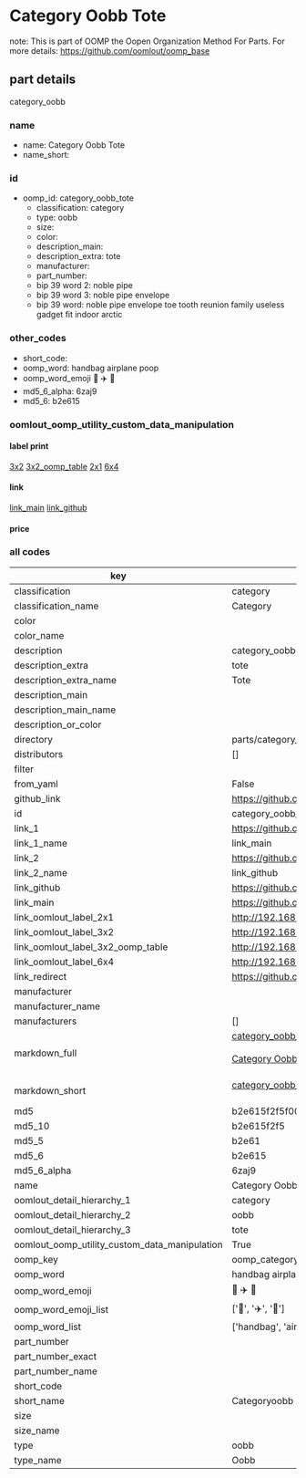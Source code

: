 # Category Oobb Tote  

note: This is part of OOMP the Oopen Organization Method For Parts. For more details: https://github.com/oomlout/oomp_base

##  part details
  



category_oobb



### name
* name: Category Oobb Tote
* name_short: 
### id
* oomp_id: category_oobb_tote
  * classification: category
  * type: oobb
  * size: 
  * color: 
  * description_main: 
  * description_extra: tote
  * manufacturer: 
  * part_number: 
  * bip 39 word 2: noble pipe
  * bip 39 word 3: noble pipe envelope
  * bip 39 word: noble pipe envelope toe tooth reunion family useless gadget fit indoor arctic

### other_codes
* short_code: 
* oomp_word: handbag airplane poop
* oomp_word_emoji :handbag: :airplane: :poop:
* md5_6_alpha: 6zaj9
* md5_6: b2e615






### oomlout_oomp_utility_custom_data_manipulation
#### label print
[3x2](http://192.168.1.245:1112/?label=oomp%206zaj9)
[3x2_oomp_table](http://192.168.1.108:1112/?label=oomp%206zaj9)
[2x1](http://192.168.1.242:1112/?label=oomp%206zaj9)
[6x4](http://192.168.1.55:1112/?label=oomp%206zaj9)    

#### link

[link_main](https://github.com/oomlout/oomlout_oomp_version_1_messy/tree/main/parts/category_oobb_tote) [link_github](https://github.com/oomlout/oomlout_oomp_version_1_messy/tree/main/parts/category_oobb_tote)                             

#### price







### all codes 
| key | value |  
| --- | --- |  
| classification | category |  
| classification_name | Category |  
| color |  |  
| color_name |  |  
| description | category_oobb |  
| description_extra | tote |  
| description_extra_name | Tote |  
| description_main |  |  
| description_main_name |  |  
| description_or_color |   |  
| directory | parts/category_oobb_tote |  
| distributors | [] |  
| filter |  |  
| from_yaml | False |  
| github_link | https://github.com/oomlout/oomlout_oomp_part_src/tree/main/parts/category_oobb_tote |  
| id | category_oobb_tote |  
| link_1 | https://github.com/oomlout/oomlout_oomp_version_1_messy/tree/main/parts/category_oobb_tote |  
| link_1_name | link_main |  
| link_2 | https://github.com/oomlout/oomlout_oomp_version_1_messy/tree/main/parts/category_oobb_tote |  
| link_2_name | link_github |  
| link_github | https://github.com/oomlout/oomlout_oomp_version_1_messy/tree/main/parts/category_oobb_tote |  
| link_main | https://github.com/oomlout/oomlout_oomp_version_1_messy/tree/main/parts/category_oobb_tote |  
| link_oomlout_label_2x1 | http://192.168.1.242:1112/?label=oomp%206zaj9 |  
| link_oomlout_label_3x2 | http://192.168.1.245:1112/?label=oomp%206zaj9 |  
| link_oomlout_label_3x2_oomp_table | http://192.168.1.108:1112/?label=oomp%206zaj9 |  
| link_oomlout_label_6x4 | http://192.168.1.55:1112/?label=oomp%206zaj9 |  
| link_redirect | https://github.com/oomlout/oomlout_oomp_version_1_messy/tree/main/parts/category_oobb_tote |  
| manufacturer |  |  
| manufacturer_name |  |  
| manufacturers | [] |  
| markdown_full | [category_oobb_tote](none)<br>[](none)<br>[Category Oobb Tote](none)<br><br> |  
| markdown_short | [category_oobb_tote](none)<br><br> |  
| md5 | b2e615f2f5f00a52e1726e3897a954ad |  
| md5_10 | b2e615f2f5 |  
| md5_5 | b2e61 |  
| md5_6 | b2e615 |  
| md5_6_alpha | 6zaj9 |  
| name | Category Oobb Tote |  
| oomlout_detail_hierarchy_1 | category |  
| oomlout_detail_hierarchy_2 | oobb |  
| oomlout_detail_hierarchy_3 | tote |  
| oomlout_oomp_utility_custom_data_manipulation | True |  
| oomp_key | oomp_category_oobb_tote |  
| oomp_word | handbag airplane poop |  
| oomp_word_emoji | :handbag: :airplane: :poop: |  
| oomp_word_emoji_list | [':handbag:', ':airplane:', ':poop:'] |  
| oomp_word_list | ['handbag', 'airplane', 'poop'] |  
| part_number |  |  
| part_number_exact |  |  
| part_number_name |  |  
| short_code |  |  
| short_name | Categoryoobb |  
| size |  |  
| size_name |  |  
| type | oobb |  
| type_name | Oobb |  
